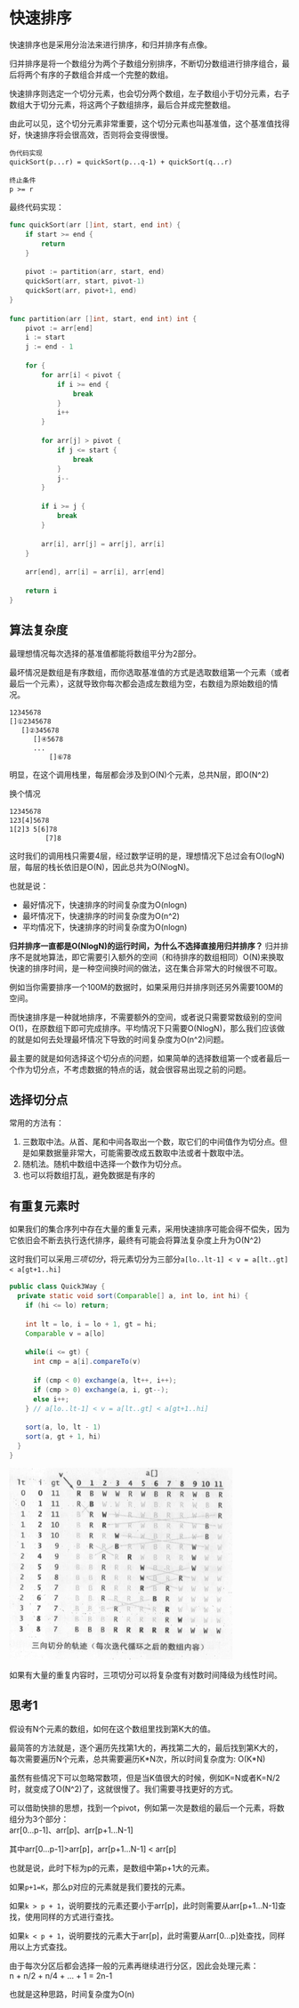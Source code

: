 # 快速排序
快速排序也是采用分治法来进行排序，和归并排序有点像。  

归并排序是将一个数组分为两个子数组分别排序，不断切分数组进行排序组合，最后将两个有序的子数组合并成一个完整的数组。  

快速排序则选定一个切分元素，也会切分两个数组，左子数组小于切分元素，右子数组大于切分元素，将这两个子数组排序，最后合并成完整数组。

由此可以见，这个切分元素非常重要，这个切分元素也叫基准值，这个基准值找得好，快速排序将会很高效，否则将会变得很慢。  

```
伪代码实现
quickSort(p...r) = quickSort(p...q-1) + quickSort(q...r)

终止条件
p >= r
```

最终代码实现：
```go
func quickSort(arr []int, start, end int) {
	if start >= end {
		return
	}

	pivot := partition(arr, start, end)
	quickSort(arr, start, pivot-1)
	quickSort(arr, pivot+1, end)
}

func partition(arr []int, start, end int) int {
	pivot := arr[end]
	i := start
	j := end - 1

	for {
		for arr[i] < pivot {
			if i >= end {
				break
			}
			i++
		}

		for arr[j] > pivot {
			if j <= start {
				break
			}
			j--
		}

		if i >= j {
			break
		}

		arr[i], arr[j] = arr[j], arr[i]
	}

	arr[end], arr[i] = arr[i], arr[end]

	return i
}
```

## 算法复杂度
最理想情况每次选择的基准值都能将数组平分为2部分。

最坏情况是数组是有序数组，而你选取基准值的方式是选取数组第一个元素（或者最后一个元素），这就导致你每次都会造成左数组为空，右数组为原始数组的情况。
```
12345678
[]①2345678
   []②345678
      []④5678
      ...
          []⑥78
```
明显，在这个调用栈里，每层都会涉及到O(N)个元素，总共N层，即O(N^2)  

换个情况
```
12345678
123[4]5678
1[2]3 5[6]78
         [7]8 
```
这时我们的调用栈只需要4层，经过数学证明的是，理想情况下总过会有O(logN)层，每层的栈长依旧是O(N)，因此总共为O(NlogN)。

也就是说：
* 最好情况下，快速排序的时间复杂度为O(nlogn)
* 最坏情况下，快速排序的时间复杂度为O(n^2)
* 平均情况下，快速排序的时间复杂度为O(nlogn)

**归并排序一直都是O(NlogN)的运行时间，为什么不选择直接用归并排序？**
归并排序不是就地算法，即它需要引入额外的空间（和待排序的数组相同）O(N)来换取快速的排序时间，是一种空间换时间的做法，这在集合非常大的时候很不可取。 

例如当你需要排序一个100M的数据时，如果采用归并排序则还另外需要100M的空间。

而快速排序是一种就地排序，不需要额外的空间，或者说只需要常数级别的空间O(1)，在原数组下即可完成排序。平均情况下只需要O(NlogN)，那么我们应该做的就是如何去处理最坏情况下导致的时间复杂度为O(n^2)问题。

最主要的就是如何选择这个切分点的问题，如果简单的选择数组第一个或者最后一个作为切分点，不考虑数据的特点的话，就会很容易出现之前的问题。

## 选择切分点
常用的方法有：
1. 三数取中法。从首、尾和中间各取出一个数，取它们的中间值作为切分点。但是如果数据量非常大，可能需要改成五数取中法或者十数取中法。
2. 随机法。随机中数组中选择一个数作为切分点。
3. 也可以将数组打乱，避免数据是有序的

## 有重复元素时
如果我们的集合序列中存在大量的重复元素，采用快速排序可能会得不偿失，因为它依旧会不断去执行迭代排序，最终有可能会将算法复杂度上升为O(N^2)

这时我们可以采用*三项切分*，将元素切分为三部分`a[lo..lt-1] < v = a[lt..gt] < a[gt+1..hi]`

```java
public class Quick3Way {
  private static void sort(Comparable[] a, int lo, int hi) {
    if (hi <= lo) return;

    int lt = lo, i = lo + 1, gt = hi;
    Comparable v = a[lo]

    while(i <= gt) {
      int cmp = a[i].compareTo(v)

      if (cmp < 0) exchange(a, lt++, i++);
      if (cmp > 0) exchange(a, i, gt--);
      else i++;
    } // a[lo..lt-1] < v = a[lt..gt] < a[gt+1..hi]

    sort(a, lo, lt - 1)
    sort(a, gt + 1, hi)
  }
}
```

![WX20180802-190001](../images/WX20180802-190001.png)

如果有大量的重复内容时，三项切分可以将复杂度有对数时间降级为线性时间。

## 思考1
假设有N个元素的数组，如何在这个数组里找到第K大的值。

最简答的方法就是，逐个遍历先找第1大的，再找第二大的，最后找到第K大的，每次需要遍历N个元素，总共需要遍历K\*N次，所以时间复杂度为: O(K*N)

虽然有些情况下可以忽略常数项，但是当K值很大的时候，例如K=N或者K=N/2时，就变成了O(N^2)了，这就很慢了。我们需要寻找更好的方式。

可以借助快排的思想，找到一个pivot，例如第一次是数组的最后一个元素，将数组分为3个部分：  
arr[0...p-1]、arr[p]、arr[p+1...N-1]

其中arr[0...p-1]>arr[p]，arr[p+1...N-1] < arr[p]

也就是说，此时下标为p的元素，是数组中第p+1大的元素。

如果`p+1=K`，那么p对应的元素就是我们要找的元素。

如果`k > p + 1`，说明要找的元素还要小于arr[p]，此时则需要从arr[p+1...N-1]查找，使用同样的方式进行查找。

如果`k < p + 1`，说明要找的元素大于arr[p]，此时需要从arr[0...p]处查找，同样用以上方式查找。

由于每次分区后都会选择一般的元素再继续进行分区，因此会处理元素：  
n + n/2 + n/4 + ... + 1 = 2n-1

也就是这种思路，时间复杂度为O(n)

